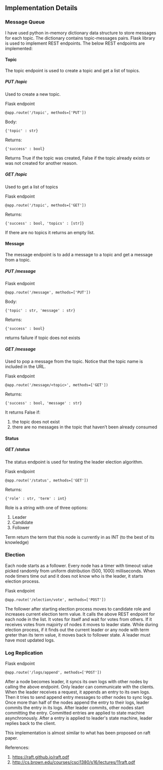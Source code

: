 ## Implementation Details

### Message Queue
I have used python in-memory dictionary data structure to store messages for each topic. The dictionary contains 
topic-messages pairs. Flask library is used to implement REST endpoints. The below REST endpoints are implemented:

#### Topic
The topic endpoint is used to create a topic and get a list of topics.

##### PUT /topic

Used to create a new topic.

Flask endpoint

    @app.route('/topic', methods=['PUT'])
Body:

    {'topic' : str}
Returns:

    {'success' : bool}

Returns True if the topic was created, False if the topic already exists or was
not created for another reason.

##### GET /topic

Used to get a list of topics

Flask endpoint

    @app.route('/topic', methods=['GET'])

Returns:
    
    {'success' : bool, 'topics' : [str]}

If there are no topics it returns an empty list.

#### Message
The message endpoint is to add a message to a topic and get a message from a
topic.
##### PUT /message

Flask endpoint

    @app.route('/message', methods=['PUT'])
Body:

    {'topic' : str, 'message' : str}
Returns:
    
    {'success' : bool}
returns failure if topic does not exists
##### GET /message
Used to pop a message from the topic. Notice that the topic name is included in
the URL.

Flask endpoint
    
    @app.route('/message/<topic>', methods=['GET'])
Returns:
    
    {'success' : bool, 'message' : str}
It returns False if:
1. the topic does not exist
2. there are no messages in the topic that haven’t been already consumed


#### Status
##### GET /status
The status endpoint is used for testing the leader election algorithm.

Flask endpoint
    
    @app.route('/status', methods=['GET'])
Returns:
    
    {'role' : str, 'term' : int}
    
Role is a string with one of three options:
1. Leader
2. Candidate
3. Follower

Term return the term that this node is currently in as INT (to the best of its
knowledge)

### Election

Each node starts as a follower. Every node has a timer with timeout value picked randomly from uniform distribution 
(500, 1000) milliseconds. When node timers time out and it does not know who is the leader, it starts election process.

Flask endpoint

    @app.route('/election/vote', methods=['POST'])

The follower after starting election process moves to candidate role and increases current election term value. It calls
the above REST endpoint for each node in the list. It votes for itself and wait for votes from others. If it receives
votes from majoirty of nodes it moves to leader state. While during election process, if it finds out the current leader
or any node with term greter than its term value, it moves back to follower state. A leader must have most updated logs. 

### Log Replication

Flask endpoint

    @app.route('/logs/append', methods=['POST'])

After a node becomes leader, it syncs its own logs with other nodes by calling the above endpoint. Only leader can
communicate with the clients. When the leader receives a request, it appends an entry to its own logs. Then it tries
to send append entry messages to other nodes to sync logs. Once more than half of the nodes append the entry to
their logs, leader commits the entry in its logs. After leader commits, other nodes start committing the entry. 
Committed entries are applied to state machine asynchronously. After a entry is applied to leader's state machine,
leader replies back to the client. 

This implementation is almost similar to what has been proposed on raft paper.<br/> 

References:<br/>
1. https://raft.github.io/raft.pdf <br/>
2. http://cs.brown.edu/courses/csci1380/s16/lectures/11raft.pdf <br/>
